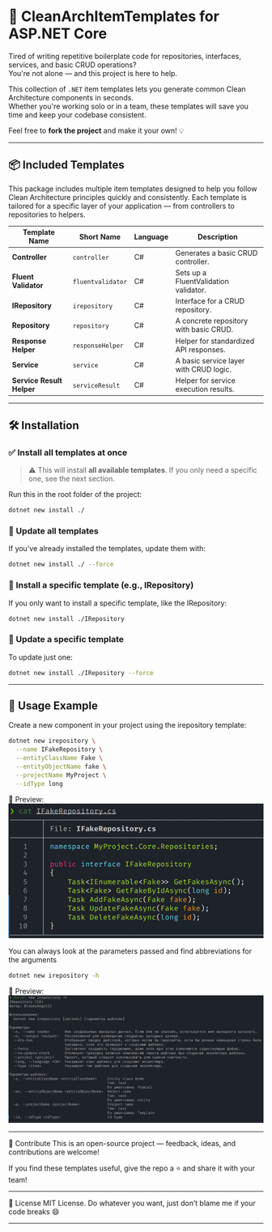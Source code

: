 # 🚀 CleanArchItemTemplates for ASP.NET Core

Tired of writing repetitive boilerplate code for repositories, interfaces, services, and basic CRUD operations?  
You're not alone — and this project is here to help.

This collection of `.NET` item templates lets you generate common Clean Architecture components in seconds.  
Whether you're working solo or in a team, these templates will save you time and keep your codebase consistent.

Feel free to **fork the project** and make it your own! 💡

---

## 📦 Included Templates

This package includes multiple item templates designed to help you follow Clean Architecture principles quickly and consistently.
Each template is tailored for a specific layer of your application — from controllers to repositories to helpers.

| Template Name        | Short Name        | Language | Description                                  |
| -------------------- | ----------------- | -------- | -------------------------------------------- |
| **Controller**       | `controller`      | C#       | Generates a basic CRUD controller.           |
| **Fluent Validator** | `fluentvalidator` | C#       | Sets up a FluentValidation validator.        |
| **IRepository**      | `irepository`     | C#       | Interface for a CRUD repository.             |
| **Repository**       | `repository`      | C#       | A concrete repository with basic CRUD.       |
| **Response Helper**  | `responseHelper`  | C#       | Helper for standardized API responses.       |
| **Service**          | `service`         | C#       | A basic service layer with CRUD logic.       |
| **Service Result Helper**   | `serviceResult`   | C#       | Helper for service execution results. |

---

## 🛠️ **Installation**

### ✅ Install all templates at once

> ⚠️ This will install **all available templates**. If you only need a specific one, see the next section.

Run this in the root folder of the project:
```bash
dotnet new install ./
```

### 🔄 Update all templates
If you've already installed the templates, update them with:
```bash
dotnet new install ./ --force
```

### 🎯 Install a specific template (e.g., IRepository)
If you only want to install a specific template, like the IRepository:
```bash
dotnet new install ./IRepository
```

### 🔄 Update a specific template
To update just one:
```bash
dotnet new install ./IRepository --force
```

---

## 🚀 Usage Example

Create a new component in your project using the irepository template:
```bash
dotnet new irepository \
  --name IFakeRepository \
  --entityClassName Fake \
  --entityObjectName fake \
  --projectName MyProject \
  --idType long
```

📸 Preview:
![demo](assets/demo1.png)

You can always look at the parameters passed and find abbreviations for the arguments
```bash
dotnet new irepository -h
```

📸 Preview:
![demo](assets/demo2.png)

---

🙌 Contribute
This is an open-source project — feedback, ideas, and contributions are welcome!

If you find these templates useful, give the repo a ⭐ and share it with your team!

---

📄 License
MIT License. Do whatever you want, just don’t blame me if your code breaks 😄

---